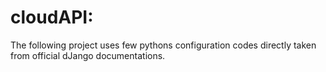 # cloudAPI:

The following project uses few pythons configuration codes directly taken from official dJango documentations.
